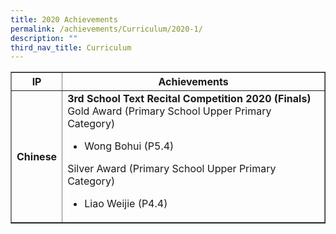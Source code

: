 ```yaml
---
title: 2020 Achievements
permalink: /achievements/Curriculum/2020-1/
description: ""
third_nav_title: Curriculum
---
```

<table border="1" cellspacing="0" cellpadding="10">
<thead>
<tr>
<th>IP</th>
<th>Achievements</th>
</tr>
</thead>
<tbody>
<tr>
<th>Chinese</th>
<td><strong>3rd School Text Recital Competition 2020 (Finals)</strong><br />Gold Award (Primary School Upper Primary Category)<br />
<ul>
<li>Wong Bohui (P5.4)</li>
</ul>
Silver Award (Primary School Upper Primary Category)<br />
<ul>
<li>Liao Weijie (P4.4)</li>
</ul>
</td>
</tr>
</tbody>
</table>